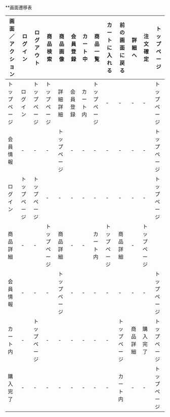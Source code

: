 **画面遷移表

|画面／アクション|ログイン|ログアウト|商品検索|商品画像|会員登録|カート中|商品一覧|カートに入れる|前の画面に戻る|詳細へ|注文確定|トップページ|
|-------------|--------|---------|--------|--------|--------|-------|--------|--------------|-------------|------|--------|------------|
|トップページ|ログイン|トップページ|トップページ|詳細詳細|会員登録|カート内|トップページ|-|-|-|-|トップページ|
|会員情報|-|-|-|トップページ|-|-|-|-|-|-|-|トップページ|
|ログイン|トップページ|トップページ|-|-|-|-|-|-|-|-|-|トップページ|
|商品詳細|-|-|トップページ|商品詳細|-|-|カート内|トップページ|商品詳細|-|トップページ|
|会員情報|-|-|-|トップページ|-|-|-|-|-|-|-|トップページ|
|カート内|-|トップページ|-|-|-|-|-|-|トップページ|商品詳細|購入完了|トップページ|
|購入完了|-|-|-|-|-|-|-|-|カート内|-|-|トップページ|

